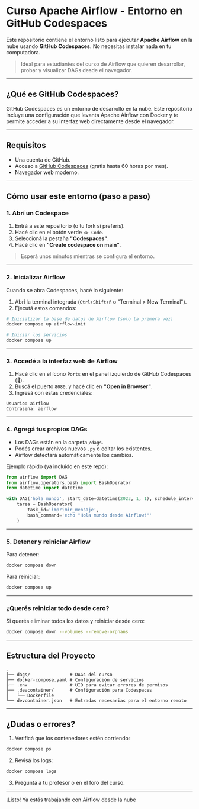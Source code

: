 #  Curso Apache Airflow - Entorno en GitHub Codespaces

Este repositorio contiene el entorno listo para ejecutar **Apache Airflow** en la nube usando **GitHub Codespaces**. No necesitas instalar nada en tu computadora.

> Ideal para estudiantes del curso de Airflow que quieren desarrollar, probar y visualizar DAGs desde el navegador.

---

##  ¿Qué es GitHub Codespaces?

GitHub Codespaces es un entorno de desarrollo en la nube. Este repositorio incluye una configuración que levanta Apache Airflow con Docker y te permite acceder a su interfaz web directamente desde el navegador.

---

##  Requisitos

- Una cuenta de GitHub.
- Acceso a [GitHub Codespaces](https://github.com/features/codespaces) (gratis hasta 60 horas por mes).
- Navegador web moderno.

---

##  Cómo usar este entorno (paso a paso)

### 1. Abrí un Codespace

1. Entrá a este repositorio (o tu fork si preferís).
2. Hacé clic en el botón verde `<> Code`.
3. Seleccioná la pestaña **"Codespaces"**.
4. Hacé clic en **“Create codespace on main”**.

>  Esperá unos minutos mientras se configura el entorno.

---

### 2. Inicializar Airflow

Cuando se abra Codespaces, hacé lo siguiente:

1. Abrí la terminal integrada (`Ctrl+Shift+ñ` o "Terminal > New Terminal").
2. Ejecutá estos comandos:

```bash
# Inicializar la base de datos de Airflow (solo la primera vez)
docker compose up airflow-init

# Iniciar los servicios
docker compose up
```

---

### 3. Accedé a la interfaz web de Airflow

1. Hacé clic en el ícono `Ports` en el panel izquierdo de GitHub Codespaces (🔌).
2. Buscá el puerto `8080`, y hacé clic en **"Open in Browser"**.
3. Ingresá con estas credenciales:

```
Usuario: airflow
Contraseña: airflow
```

---

### 4. Agregá tus propios DAGs

- Los DAGs están en la carpeta `/dags`.
- Podés crear archivos nuevos `.py` o editar los existentes.
- Airflow detectará automáticamente los cambios.

Ejemplo rápido (ya incluido en este repo):

```python
from airflow import DAG
from airflow.operators.bash import BashOperator
from datetime import datetime

with DAG('hola_mundo', start_date=datetime(2023, 1, 1), schedule_interval='@daily', catchup=False) as dag:
    tarea = BashOperator(
        task_id='imprimir_mensaje',
        bash_command='echo "Hola mundo desde Airflow!"'
    )
```

---

### 5. Detener y reiniciar Airflow

Para detener:

```bash
docker compose down
```

Para reiniciar:

```bash
docker compose up
```

---

###  ¿Querés reiniciar todo desde cero?

Si querés eliminar todos los datos y reiniciar desde cero:

```bash
docker compose down --volumes --remove-orphans
```

---

##  Estructura del Proyecto

```
.
├── dags/               # DAGs del curso
├── docker-compose.yaml # Configuración de servicios
├── .env                # UID para evitar errores de permisos
├── .devcontainer/      # Configuración para Codespaces
│   └── Dockerfile
└── devcontainer.json   # Entradas necesarias para el entorno remoto
```

---

##  ¿Dudas o errores?

1. Verificá que los contenedores estén corriendo:

```bash
docker compose ps
```

2. Revisá los logs:

```bash
docker compose logs
```

3. Preguntá a tu profesor o en el foro del curso.

---

¡Listo! Ya estás trabajando con Airflow desde la nube 